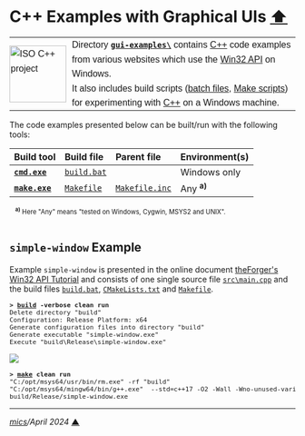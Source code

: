 # <span id="top">C++ Examples with Graphical UIs</span> <span style="size:30%;"><a href="../README.md">⬆</a></span>

<table style="font-family:Helvetica,Arial;line-height:1.6;">
  <tr>
  <td style="border:0;padding:0 10px 0 0;min-width:25%;"><a href="https://isocpp.org/"><img src="../docs/images/cpp_logo.png" width="100" alt="ISO C++ project"/></a></td>
  <td style="border:0;padding:0;vertical-align:text-top;">Directory <a href="."><strong><code>gui-examples\</code></strong></a> contains <a href="hhttps://isocpp.org/" rel="external" title="ISO C++">C++</a> code examples from various websites which use the <a href="https://en.wikipedia.org/wiki/Windows_API">Win32 API</a> on Windows.<br/>
  It also includes build scripts (<a href="https://en.wikibooks.org/wiki/Windows_Batch_Scripting">batch files</a>, <a href="https://makefiletutorial.com/" rel="external">Make scripts</a>) for experimenting with <a href="hhttps://isocpp.org/" rel="external">C++</a> on a Windows machine.
  </td>
  </tr>
</table>

The code examples presented below can be built/run with the following tools:

| Build&nbsp;tool | Build&nbsp;file | Parent&nbsp;file | Environment(s) |
|:----------------|:-------------------|:------------|:---------------|
| [**`cmd.exe`**][cmd_cli] | [`build.bat`](./simple-window/build.bat) | &nbsp; | Windows only |
| [**`make.exe`**][make_cli] | [`Makefile`](./simple-window/Makefile) | [`Makefile.inc`](./Makefile.inc) | Any <sup><b>a)</b></sup> |
<div style="margin:0 0 0 10px;font-size:80%;">
<sup><b>a)</b></sup> Here "Any" means "tested on Windows, Cygwin, MSYS2 and UNIX".<br/>&nbsp;
</div>

## <span id="simple-window">`simple-window` Example</span>

Example `simple-window` is presented in the online document [theForger's Win32 API Tutorial](http://www.winprog.org/tutorial/) and consists of one single source file [`src\main.cpp`](./simple-window/src/main.cpp) and the build files [`build.bat`](./simple-window/build.bat), [`CMakeLists.txt`](./simple-window/CMakeLists.txt) and [`Makefile`](./simple-window/Makefile).

<pre style="font-size:80%;">
<b>&gt; <a href="./simple-window/build.bat">build</a> -verbose clean run</b>
Delete directory "build"
Configuration: Release Platform: x64
Generate configuration files into directory "build"
Generate executable "simple-window.exe"
Execute "build\Release\simple-window.exe"
</pre>

<img src="images/simple-window.png" /><br/>

<pre style="font-size:80%;">
<b>&gt; <a href="">make</a> clean run</b>
"C:/opt/msys64/usr/bin/rm.exe" -rf "build"
"C:/opt/msys64/mingw64/bin/g++.exe"  --std=c++17 -O2 -Wall -Wno-unused-variable  -o build/Release/simple-window.exe src/main.cpp -Wl,--subsystem,windows
build/Release/simple-window.exe
</pre>

<!--
## <span id="windows-ap">`windows-app` Example</span>
-->

<!--
## <span id="footnotes">Footnotes</span>

<span id="footnote_01">[1]</span> ***Batch files and coding conventions*** [↩](#anchor_01)

<dl><dd>
See section 4 "Tweak the &lt;thread&gt; C++ header" in blog post <a href="http://hectorhon.blogspot.com/2018/05/building-libpqxx-on-msys2-mingw-64-bit.html" rel="external"><i>Building libpqxx on MSYS2 MinGW 64 bit</i></a>.
</dd></dl>
-->

***

*[mics](https://lampwww.epfl.ch/~michelou/)/April 2024* [**&#9650;**](#top)
<span id="bottom">&nbsp;</span>

<!-- link refs -->

[clang_cli]: https://clang.llvm.org/docs/ClangCommandLineReference.html#introduction
[cmake_cli]: https://cmake.org/cmake/help/latest/manual/cmake.1.html
[cmd_cli]: https://learn.microsoft.com/en-us/windows-server/administration/windows-commands/cmd
[gcc_cli]: https://man7.org/linux/man-pages/man1/g++.1.html
[make_cli]: https://ftp.gnu.org/old-gnu/Manuals/make-3.79.1/html_node/make_86.html
[msbuild_cli]: https://docs.microsoft.com/en-us/visualstudio/msbuild/msbuild-command-line-reference
[msvc_cli]: https://docs.microsoft.com/en-us/cpp/build/reference/compiler-command-line-syntax
